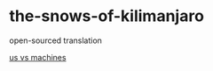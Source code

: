 # the-snows-of-kilimanjaro

open-sourced translation

[us vs machines](https://www.nytimes.com/2016/12/14/magazine/the-great-ai-awakening.html)

